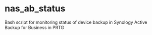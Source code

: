 # nas_ab_status
Bash script for monitoring status of device backup in Synology Active Backup for Business in PRTG
